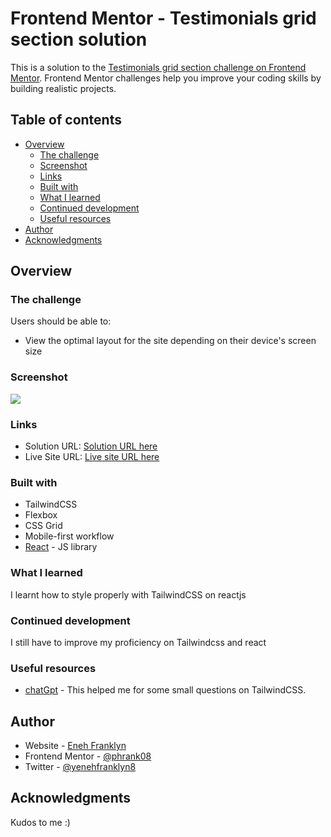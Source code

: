# Frontend Mentor - Testimonials grid section solution

This is a solution to the [Testimonials grid section challenge on Frontend Mentor](https://www.frontendmentor.io/challenges/testimonials-grid-section-Nnw6J7Un7). Frontend Mentor challenges help you improve your coding skills by building realistic projects. 

## Table of contents

- [Overview](#overview)
  - [The challenge](#the-challenge)
  - [Screenshot](#screenshot)
  - [Links](#links)
  - [Built with](#built-with)
  - [What I learned](#what-i-learned)
  - [Continued development](#continued-development)
  - [Useful resources](#useful-resources)
- [Author](#author)
- [Acknowledgments](#acknowledgments)

## Overview

### The challenge

Users should be able to:

- View the optimal layout for the site depending on their device's screen size

### Screenshot

![](./screenshot.jpg)

### Links

- Solution URL: [Solution URL here](https://github.com/Phrank08/Testimonials-grid-section)
- Live Site URL: [Live site URL here](https://testimonials-grid-section-chi.vercel.app/)


### Built with

- TailwindCSS
- Flexbox
- CSS Grid
- Mobile-first workflow
- [React](https://reactjs.org/) - JS library

### What I learned

I learnt how to style properly with TailwindCSS on reactjs

### Continued development
I still have to improve my proficiency on Tailwindcss and react

### Useful resources

- [chatGpt](https://chatgpt.com/?model=auto) - This helped me for some small questions on TailwindCSS.

## Author

- Website - [Eneh Franklyn](franklyn-eneh.vercel.app)
- Frontend Mentor - [@phrank08](https://www.frontendmentor.io/profile/phrank08)
- Twitter - [@yenehfranklyn8](https://www.twitter.com/enehfranklyn8)

## Acknowledgments

Kudos to me :)